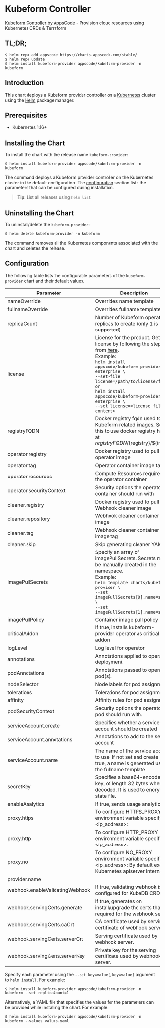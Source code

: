 # Kubeform Controller

[Kubeform Controller by AppsCode](https://github.com/kubeform) - Provision cloud resources using Kubernetes CRDs & Terraform

## TL;DR;

```console
$ helm repo add appscode https://charts.appscode.com/stable/
$ helm repo update
$ helm install kubeform-provider appscode/kubeform-provider -n kubeform
```

## Introduction

This chart deploys a Kubeform provider controller on a [Kubernetes](http://kubernetes.io) cluster using the [Helm](https://helm.sh) package manager.

## Prerequisites

- Kubernetes 1.16+

## Installing the Chart

To install the chart with the release name `kubeform-provider`:

```console
$ helm install kubeform-provider appscode/kubeform-provider -n kubeform
```

The command deploys a Kubeform provider controller on the Kubernetes cluster in the default configuration. The [configuration](#configuration) section lists the parameters that can be configured during installation.

> **Tip**: List all releases using `helm list`

## Uninstalling the Chart

To uninstall/delete the `kubeform-provider`:

```console
$ helm delete kubeform-provider -n kubeform
```

The command removes all the Kubernetes components associated with the chart and deletes the release.

## Configuration

The following table lists the configurable parameters of the `kubeform-provider` chart and their default values.

|            Parameter            |                                                                                                                                                                                           Description                                                                                                                                                                                           |    Default     |
|---------------------------------|-------------------------------------------------------------------------------------------------------------------------------------------------------------------------------------------------------------------------------------------------------------------------------------------------------------------------------------------------------------------------------------------------|----------------|
| nameOverride                    | Overrides name template                                                                                                                                                                                                                                                                                                                                                                         | `""`           |
| fullnameOverride                | Overrides fullname template                                                                                                                                                                                                                                                                                                                                                                     | `""`           |
| replicaCount                    | Number of Kubeform operator replicas to create (only 1 is supported)                                                                                                                                                                                                                                                                                                                            | `1`            |
| license                         | License for the product. Get a license by following the steps from [here](https://kubeform.com/docs/latest/setup/install/community/#get-a-license). <br> Example: <br> `helm install appscode/kubeform-provider-enterprise \` <br> `--set-file license=/path/to/license/file` <br> `or` <br> `helm install appscode/kubeform-provider-enterprise \` <br> `--set license=<license file content>` | `""`           |
| registryFQDN                    | Docker registry fqdn used to pull Kubeform related images. Set this to use docker registry hosted at ${registryFQDN}/${registry}/${image}                                                                                                                                                                                                                                                       | `""`           |
| operator.registry               | Docker registry used to pull operator image                                                                                                                                                                                                                                                                                                                                                     | `kubeform`     |
| operator.tag                    | Operator container image tag                                                                                                                                                                                                                                                                                                                                                                    | `v0.3.0`       |
| operator.resources              | Compute Resources required by the operator container                                                                                                                                                                                                                                                                                                                                            | `{}`           |
| operator.securityContext        | Security options the operator container should run with                                                                                                                                                                                                                                                                                                                                         | `{}`           |
| cleaner.registry                | Docker registry used to pull Webhook cleaner image                                                                                                                                                                                                                                                                                                                                              | `appscode`     |
| cleaner.repository              | Webhook cleaner container image                                                                                                                                                                                                                                                                                                                                                                 | `kubectl`      |
| cleaner.tag                     | Webhook cleaner container image tag                                                                                                                                                                                                                                                                                                                                                             | `v1.16`        |
| cleaner.skip                    | Skip generating cleaner YAML                                                                                                                                                                                                                                                                                                                                                                    | `false`        |
| imagePullSecrets                | Specify an array of imagePullSecrets. Secrets must be manually created in the namespace. <br> Example: <br> `helm template charts/kubeform-provider \` <br> `--set imagePullSecrets[0].name=sec0 \` <br> `--set imagePullSecrets[1].name=sec1`                                                                                                                                                  | `[]`           |
| imagePullPolicy                 | Container image pull policy                                                                                                                                                                                                                                                                                                                                                                     | `IfNotPresent` |
| criticalAddon                   | If true, installs kubeform-provider operator as critical addon                                                                                                                                                                                                                                                                                                                                  | `false`        |
| logLevel                        | Log level for operator                                                                                                                                                                                                                                                                                                                                                                          | `3`            |
| annotations                     | Annotations applied to operator deployment                                                                                                                                                                                                                                                                                                                                                      | `{}`           |
| podAnnotations                  | Annotations passed to operator pod(s).                                                                                                                                                                                                                                                                                                                                                          | `{}`           |
| nodeSelector                    | Node labels for pod assignment                                                                                                                                                                                                                                                                                                                                                                  | ``             |
| tolerations                     | Tolerations for pod assignment                                                                                                                                                                                                                                                                                                                                                                  | `[]`           |
| affinity                        | Affinity rules for pod assignment                                                                                                                                                                                                                                                                                                                                                               | `{}`           |
| podSecurityContext              | Security options the operator pod should run with.                                                                                                                                                                                                                                                                                                                                              | `{}`           |
| serviceAccount.create           | Specifies whether a service account should be created                                                                                                                                                                                                                                                                                                                                           | `true`         |
| serviceAccount.annotations      | Annotations to add to the service account                                                                                                                                                                                                                                                                                                                                                       | `{}`           |
| serviceAccount.name             | The name of the service account to use. If not set and create is true, a name is generated using the fullname template                                                                                                                                                                                                                                                                          | ``             |
| secretKey                       | Specifies a base64-encoded key, of length 32 bytes when decoded. It is used to encrypt the state file.                                                                                                                                                                                                                                                                                          | ``             |
| enableAnalytics                 | If true, sends usage analytics                                                                                                                                                                                                                                                                                                                                                                  | `true`         |
| proxy.https                     | To configure HTTPS_PROXY environment variable specify <ip_address>:<port>                                                                                                                                                                                                                                                                                                                       | `''`           |
| proxy.http                      | To configure HTTP_PROXY environment variable specify <ip_address>:<port>                                                                                                                                                                                                                                                                                                                        | `''`           |
| proxy.no                        | To configure NO_PROXY environment variable specify <ip_address>:<port> By default exclude Kubernetes apiserver internal IP.                                                                                                                                                                                                                                                                     | `'10.43.0.1'`  |
| provider.name                   |                                                                                                                                                                                                                                                                                                                                                                                                 | `linode`       |
| webhook.enableValidatingWebhook | If true, validating webhook is configured for KubeDB CRDss                                                                                                                                                                                                                                                                                                                                      | `true`         |
| webhook.servingCerts.generate   | If true, generates on install/upgrade the certs that is required for the webhook server.                                                                                                                                                                                                                                                                                                        | `true`         |
| webhook.servingCerts.caCrt      | CA certificate used by serving certificate of webhook server.                                                                                                                                                                                                                                                                                                                                   | `""`           |
| webhook.servingCerts.serverCrt  | Serving certificate used by webhook server.                                                                                                                                                                                                                                                                                                                                                     | `""`           |
| webhook.servingCerts.serverKey  | Private key for the serving certificate used by webhook server.                                                                                                                                                                                                                                                                                                                                 | `""`           |


Specify each parameter using the `--set key=value[,key=value]` argument to `helm install`. For example:

```console
$ helm install kubeform-provider appscode/kubeform-provider -n kubeform --set replicaCount=1
```

Alternatively, a YAML file that specifies the values for the parameters can be provided while
installing the chart. For example:

```console
$ helm install kubeform-provider appscode/kubeform-provider -n kubeform --values values.yaml
```
